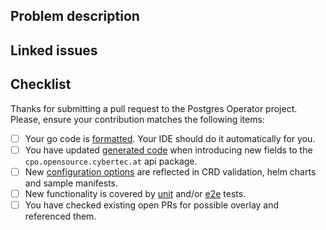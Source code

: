 ## Problem description



## Linked issues



## Checklist

Thanks for submitting a pull request to the Postgres Operator project.
Please, ensure your contribution matches the following items:

- [ ] Your go code is [formatted](https://blog.golang.org/gofmt). Your IDE should do it automatically for you.
- [ ] You have updated [generated code](https://github.com/cybertec-postgresql/CYBERTEC-pg-operator/tree/v0.7.0_changeAPI/blob/master/docs/developer.md#code-generation) when introducing new fields to the `cpo.opensource.cybertec.at` api package.
- [ ] New [configuration options](https://github.com/cybertec-postgresql/CYBERTEC-pg-operator/tree/v0.7.0_changeAPI/blob/master/docs/developer.md#introduce-additional-configuration-parameters) are reflected in CRD validation, helm charts and sample manifests.
- [ ] New functionality is covered by [unit](https://github.com/cybertec-postgresql/CYBERTEC-pg-operator/tree/v0.7.0_changeAPI/blob/master/docs/developer.md#unit-tests) and/or [e2e](https://github.com/cybertec-postgresql/CYBERTEC-pg-operator/tree/v0.7.0_changeAPI/blob/master/docs/developer.md#end-to-end-tests) tests.
- [ ] You have checked existing open PRs for possible overlay and referenced them.
